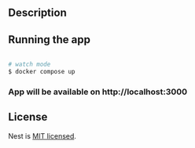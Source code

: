 ## Description

## Running the app

```bash

# watch mode
$ docker compose up

```

### App will be available on http://localhost:3000

## License

Nest is [MIT licensed](LICENSE).
